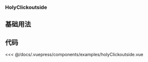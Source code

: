 ### HolyClickoutside

## 基础用法
<Demo componentName="examples-holyClickoutside" />

## 代码

<SourceCode>
<<< @/docs/.vuepress/components/examples/holyClickoutside.vue
</SourceCode>